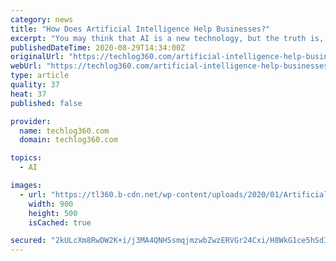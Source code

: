 ```yaml
---
category: news
title: "How Does Artificial Intelligence Help Businesses?"
excerpt: "You may think that AI is a new technology, but the truth is, we have been using artificial intelligence for many years. For instance, when you send a question to Google, it uses AI to come up with more accurate answers."
publishedDateTime: 2020-08-29T14:34:00Z
originalUrl: "https://techlog360.com/artificial-intelligence-help-businesses/"
webUrl: "https://techlog360.com/artificial-intelligence-help-businesses/"
type: article
quality: 37
heat: 37
published: false

provider:
  name: techlog360.com
  domain: techlog360.com

topics:
  - AI

images:
  - url: "https://tl360.b-cdn.net/wp-content/uploads/2020/01/Artificial-Intelligence-in-Neuro-Sciences.jpg"
    width: 900
    height: 500
    isCached: true

secured: "2kULcXm8RwDW2K+i/j3MA4QNHSsmqjmzwbZwzERVGr24Cxi/H8WkG1ce5hSdIzhF6TmmJxqebVNejpwb1wQAO7bCHVL0mvEabcuWOXKFWPM43xcpP+jELKi+DAzqIbCmJsa248egEB0qEIICjhcirPlrnDjTbyc4VeYcgKiPem97l951Y75IX1IFutM48tslBrMouLsuFRrXfzkqQ3uh8ENeV0naFMEps8IFwHXijVjQv3DVApvhRG6BfxUo8soZleENaEBARJ3WNXW+nYajzVWSa/w/cTUsDjNxo/u416c6DoLFMVmIFpbo9cSUsjeK0aqQ/ES5Ol8VAdwz/kou5bH1plRVhnc00HPfcfFdOjw=;XO3TlDIEeme3qIJTk+Zltg=="
---
```


